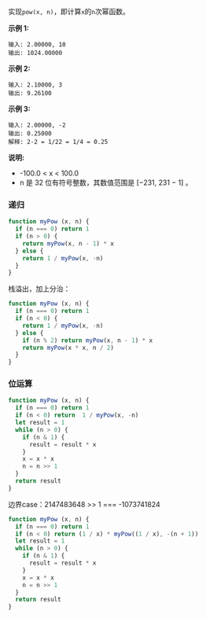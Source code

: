 实现`pow(x, n)`，即计算`x`的`n`次幂函数。

**示例 1:**
```
输入: 2.00000, 10
输出: 1024.00000
```

**示例 2:**
```
输入: 2.10000, 3
输出: 9.26100
```

**示例 3:**
```
输入: 2.00000, -2
输出: 0.25000
解释: 2-2 = 1/22 = 1/4 = 0.25
```

**说明:**
- -100.0 < x < 100.0
- n 是 32 位有符号整数，其数值范围是 [−231, 231 − 1] 。

### 递归
```js
function myPow (x, n) {
  if (n === 0) return 1
  if (n > 0) {
    return myPow(x, n - 1) * x
  } else {
    return 1 / myPow(x, -n)
  }
}
```

栈溢出，加上分治：
```js
function myPow (x, n) {
  if (n === 0) return 1
  if (n < 0) {
    return 1 / myPow(x, -n)
  } else {
    if (n % 2) return myPow(x, n - 1) * x
    return myPow(x * x, n / 2)
  }
}
```

### 位运算
```js
function myPow (x, n) {
  if (n === 0) return 1
  if (n < 0) return  1 / myPow(x, -n)
  let result = 1
  while (n > 0) {
    if (n & 1) {
      result = result * x
    }
    x = x * x
    n = n >> 1
  }
  return result
}
```

边界case：2147483648 >> 1 === -1073741824
```js
function myPow (x, n) {
  if (n === 0) return 1
  if (n < 0) return (1 / x) * myPow((1 / x), -(n + 1))
  let result = 1
  while (n > 0) {
    if (n & 1) {
      result = result * x
    }
    x = x * x
    n = n >> 1
  }
  return result
}
```
